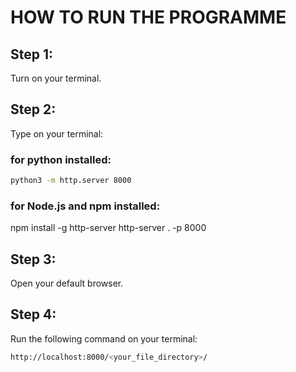 # HOW TO RUN THE PROGRAMME

## Step 1: 
Turn on your terminal.

## Step 2: 
Type on your terminal:

### for python installed:
```sh
python3 -m http.server 8000
```

### for Node.js and npm installed:
npm install -g http-server
http-server . -p 8000


## Step 3: 
Open your default browser.

## Step 4: 
Run the following command on your terminal:
```sh
http://localhost:8000/<your_file_directory>/
```

